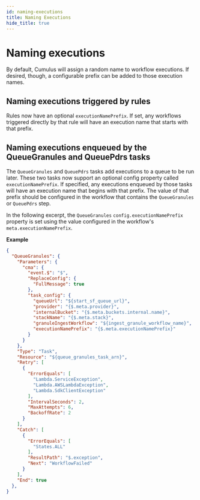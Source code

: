 ```yaml
---
id: naming-executions
title: Naming Executions
hide_title: true
---
```


# Naming executions

By default, Cumulus will assign a random name to workflow executions. If
desired, though, a configurable prefix can be added to those execution names.

## Naming executions triggered by rules

Rules now have an optional `executionNamePrefix`. If set, any workflows
triggered directly by that rule will have an execution name that starts with
that prefix.

## Naming executions enqueued by the QueueGranules and QueuePdrs tasks

The `QueueGranules` and `QueuePdrs` tasks add executions to a queue to be run
later. These two tasks now support an optional config property called
`executionNamePrefix`. If specified, any executions enqueued by those tasks will
have an execution name that begins with that prefix. The value of that prefix
should be configured in the workflow that contains the `QueueGranules` or
`QueuePdrs` step.

In the following excerpt, the `QueueGranules` `config.executionNamePrefix`
property is set using the value configured in the workflow's
`meta.executionNamePrefix`.

**Example**

```json
{
  "QueueGranules": {
    "Parameters": {
      "cma": {
        "event.$": "$",
        "ReplaceConfig": {
          "FullMessage": true
        },
        "task_config": {
          "queueUrl": "${start_sf_queue_url}",
          "provider": "{$.meta.provider}",
          "internalBucket": "{$.meta.buckets.internal.name}",
          "stackName": "{$.meta.stack}",
          "granuleIngestWorkflow": "${ingest_granule_workflow_name}",
          "executionNamePrefix": "{$.meta.executionNamePrefix}"
        }
      }
    },
    "Type": "Task",
    "Resource": "${queue_granules_task_arn}",
    "Retry": [
      {
        "ErrorEquals": [
          "Lambda.ServiceException",
          "Lambda.AWSLambdaException",
          "Lambda.SdkClientException"
        ],
        "IntervalSeconds": 2,
        "MaxAttempts": 6,
        "BackoffRate": 2
      }
    ],
    "Catch": [
      {
        "ErrorEquals": [
          "States.ALL"
        ],
        "ResultPath": "$.exception",
        "Next": "WorkflowFailed"
      }
    ],
    "End": true
  },
}
```
